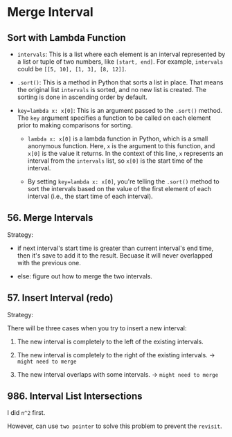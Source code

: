 # Merge Interval

## Sort with Lambda Function



- `intervals`: This is a list where each element is an interval represented by a list or tuple of two numbers, like `[start, end]`. For example, `intervals` could be `[[5, 10], [1, 3], [8, 12]]`.

- `.sort()`: This is a method in Python that sorts a list in place. That means the original list `intervals` is sorted, and no new list is created. The sorting is done in ascending order by default.

- `key=lambda x: x[0]`: This is an argument passed to the `.sort()` method. The `key` argument specifies a function to be called on each element prior to making comparisons for sorting.

  - `lambda x: x[0]` is a lambda function in Python, which is a small anonymous function. Here, `x` is the argument to this function, and `x[0]` is the value it returns. In the context of this line, `x` represents an interval from the `intervals` list, so `x[0]` is the start time of the interval.

  - By setting `key=lambda x: x[0]`, you're telling the `.sort()` method to sort the intervals based on the value of the first element of each interval (i.e., the start time of each interval).


## 56. Merge Intervals

Strategy:

- if next interval's start time is greater than current interval's end time, then it's save to add it to the result. Becuase it will never overlapped with the previous one.

- else: figure out how to merge the two intervals.

## 57. Insert Interval (redo)

Strategy:

There will be three cases when you try to insert a new interval:

1. The new interval is completely to the left of the existing intervals.

2. The new interval is completely to the right of the existing intervals. -> `might need to merge`

3. The new interval overlaps with some intervals. -> `might need to merge`

## 986. Interval List Intersections

I did `n^2` first. 

However, can use `two pointer` to solve this problem to prevent the `revisit`.